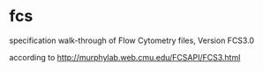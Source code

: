 fcs
===

specification walk-through of Flow Cytometry files, Version FCS3.0

according to http://murphylab.web.cmu.edu/FCSAPI/FCS3.html
